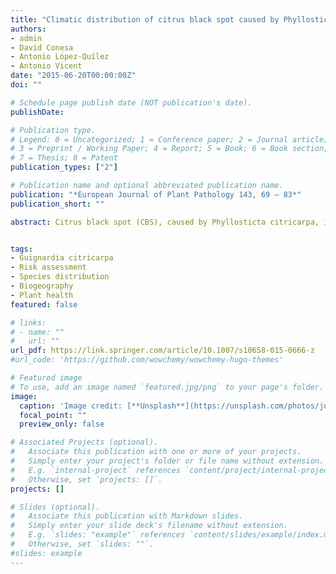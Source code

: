 ```yaml
---
title: "Climatic distribution of citrus black spot caused by Phyllosticta citricarpa. A historical analysis of disease spread in South Africa"
authors:
- admin
- David Conesa
- Antonio López-Quílez
- Antonio Vicent
date: "2015-06-20T00:00:00Z"
doi: ""

# Schedule page publish date (NOT publication's date).
publishDate: 

# Publication type.
# Legend: 0 = Uncategorized; 1 = Conference paper; 2 = Journal article;
# 3 = Preprint / Working Paper; 4 = Report; 5 = Book; 6 = Book section;
# 7 = Thesis; 8 = Patent
publication_types: ["2"]

# Publication name and optional abbreviated publication name.
publication: "*European Journal of Plant Pathology 143, 69 – 83*"
publication_short: ""

abstract: Citrus black spot (CBS), caused by Phyllosticta citricarpa, is one of the main fungal diseases of citrus worldwide. The Mediterranean Basin is free of the disease and thus phytosanitary measures are in place to avoid the entry of P. citricarpa in the EU territory. However, the suitability of the climates present in the Mediterranean Basin for CBS establishment and spread is debated. As a case study, an analysis of climate types and environmental variables in South Africa was conducted to identify potential associations with CBS distribution. The spread of the disease was traced and georeferenced datasets of CBS distribution and environmental variables were assembled. In 1950 CBS was still confined to areas of temperate climates with summer rainfall (Cw, Cf), but spread afterwards to neighbouring regions with markedly drier conditions. Actually, the hot arid steppe (BSh) is the predominant climate where CBS develops in South Africa nowadays. The disease was not detected in the Mediterranean-type climates Csa and Csb as defined by the Köppen-Geiger system and the more restrictive Aschmann’s classification criteria. However, arid steppe (BS) climates, where CBS is prevalent in South Africa, are common in important citrus areas in the Mediterranean Basin. The most noticeable change in the environmental range occupied by CBS in South Africa was the amount and seasonality of rainfall. Due to the spread of the disease to dryer regions, the minimum annual precipitation in CBS-affected areas declined from 663 mm in 1950 to 339 mm at present. The minimum value precipitation of warmest quarter also declined from 290 to 96 mm. Strong spatial autocorrelation in CBS distribution data was detected, so further modelling efforts should consider the relative contribution of environmental variables and spatial effects to estimate the potential geographical range of CBS.


tags:
- Guignardia citricarpa
- Risk assessment
- Species distribution
- Biogeography
- Plant health
featured: false

# links:
# - name: ""
#   url: ""
url_pdf: https://link.springer.com/article/10.1007/s10658-015-0666-z
#url_code: 'https://github.com/wowchemy/wowchemy-hugo-themes'

# Featured image
# To use, add an image named `featured.jpg/png` to your page's folder. 
image:
  caption: 'Image credit: [**Unsplash**](https://unsplash.com/photos/jdD8gXaTZsc)'
  focal_point: ""
  preview_only: false

# Associated Projects (optional).
#   Associate this publication with one or more of your projects.
#   Simply enter your project's folder or file name without extension.
#   E.g. `internal-project` references `content/project/internal-project/index.md`.
#   Otherwise, set `projects: []`.
projects: []

# Slides (optional).
#   Associate this publication with Markdown slides.
#   Simply enter your slide deck's filename without extension.
#   E.g. `slides: "example"` references `content/slides/example/index.md`.
#   Otherwise, set `slides: ""`.
#slides: example
---
```



